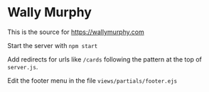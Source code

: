 # Wally Murphy

This is the source for https://wallymurphy.com

Start the server with `npm start`

Add redirects for urls like `/cards` following the pattern at the top of `server.js`.

Edit the footer menu in the file `views/partials/footer.ejs`
